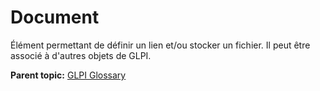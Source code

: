 Document
========

Élément permettant de définir un lien et/ou stocker un fichier. Il peut
être associé à d'autres objets de GLPI.

**Parent topic:** [GLPI Glossary](../../glpi/glossary.html)
